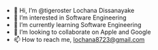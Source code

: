 - 👋 Hi, I’m @tigeroster Lochana Dissanayake
- 👀 I’m interested in Software Engineering
- 🌱 I’m currently learning Software Engineering
- 💞️ I’m looking to collaborate on Apple and Google
- 📫 How to reach me, lochana8723@gmail.com

<!---
tigeroster/tigeroster is a ✨ special ✨ repository because its `README.md` (this file) appears on your GitHub profile.
You can click the Preview link to take a look at your changes.
--->
